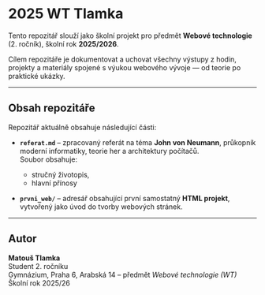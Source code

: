 # 2025 WT Tlamka

Tento repozitář slouží jako školní projekt pro předmět **Webové technologie** (2. ročník), školní rok **2025/2026**.

Cílem repozitáře je dokumentovat a uchovat všechny výstupy z hodin, projekty a materiály spojené s výukou webového vývoje — od teorie po praktické ukázky.

---

## Obsah repozitáře

Repozitář aktuálně obsahuje následující části:

- **`referat.md`** – zpracovaný referát na téma **John von Neumann**, průkopník moderní informatiky, teorie her a architektury počítačů.  
  Soubor obsahuje:
  - stručný životopis,
  - hlavní přínosy

- **`prvni_web/`** – adresář obsahující první samostatný **HTML projekt**, vytvořený jako úvod do tvorby webových stránek.  

---

## Autor

**Matouš Tlamka**  
Student 2. ročníku  
Gymnázium, Praha 6, Arabská 14 – předmět *Webové technologie (WT)*  
Školní rok 2025/26

